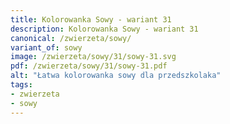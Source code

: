 ```yaml
---
title: Kolorowanka Sowy - wariant 31
description: Kolorowanka Sowy - wariant 31
canonical: /zwierzeta/sowy/
variant_of: sowy
image: /zwierzeta/sowy/31/sowy-31.svg
pdf: /zwierzeta/sowy/31/sowy-31.pdf
alt: "Łatwa kolorowanka sowy dla przedszkolaka"
tags:
- zwierzeta
- sowy
---
```

